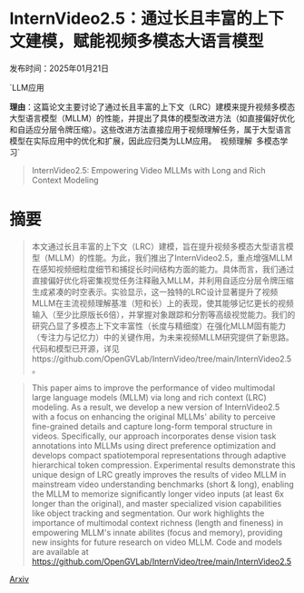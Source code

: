 # InternVideo2.5：通过长且丰富的上下文建模，赋能视频多模态大语言模型

发布时间：2025年01月21日

`LLM应用

**理由**：这篇论文主要讨论了通过长且丰富的上下文（LRC）建模来提升视频多模态大型语言模型（MLLM）的性能，并提出了具体的模型改进方法（如直接偏好优化和自适应分层令牌压缩）。这些改进方法直接应用于视频理解任务，属于大型语言模型在实际应用中的优化和扩展，因此应归类为LLM应用。` `视频理解` `多模态学习`

> InternVideo2.5: Empowering Video MLLMs with Long and Rich Context Modeling

# 摘要

> 本文通过长且丰富的上下文（LRC）建模，旨在提升视频多模态大型语言模型（MLLM）的性能。为此，我们推出了InternVideo2.5，重点增强MLLM在感知视频细粒度细节和捕捉长时间结构方面的能力。具体而言，我们通过直接偏好优化将密集视觉任务注释融入MLLM，并利用自适应分层令牌压缩生成紧凑的时空表示。实验显示，这一独特的LRC设计显著提升了视频MLLM在主流视频理解基准（短和长）上的表现，使其能够记忆更长的视频输入（至少比原版长6倍），并掌握对象跟踪和分割等高级视觉能力。我们的研究凸显了多模态上下文丰富性（长度与精细度）在强化MLLM固有能力（专注力与记忆力）中的关键作用，为未来视频MLLM研究提供了新思路。代码和模型已开源，详见https://github.com/OpenGVLab/InternVideo/tree/main/InternVideo2.5。

> This paper aims to improve the performance of video multimodal large language models (MLLM) via long and rich context (LRC) modeling. As a result, we develop a new version of InternVideo2.5 with a focus on enhancing the original MLLMs' ability to perceive fine-grained details and capture long-form temporal structure in videos. Specifically, our approach incorporates dense vision task annotations into MLLMs using direct preference optimization and develops compact spatiotemporal representations through adaptive hierarchical token compression. Experimental results demonstrate this unique design of LRC greatly improves the results of video MLLM in mainstream video understanding benchmarks (short & long), enabling the MLLM to memorize significantly longer video inputs (at least 6x longer than the original), and master specialized vision capabilities like object tracking and segmentation. Our work highlights the importance of multimodal context richness (length and fineness) in empowering MLLM's innate abilites (focus and memory), providing new insights for future research on video MLLM. Code and models are available at https://github.com/OpenGVLab/InternVideo/tree/main/InternVideo2.5

[Arxiv](https://arxiv.org/abs/2501.12386)